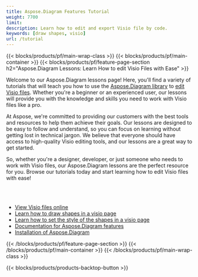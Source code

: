 ```yaml
---
title: Aspose.Diagram Features Tutorial
weight: 7700
limit: 
description: Learn how to edit and export Visio file by code.
keywords: [draw shapes, visio]
url: /tutorial
---
```


{{< blocks/products/pf/main-wrap-class >}}
{{< blocks/products/pf/main-container >}}
{{< blocks/products/pf/feature-page-section h2="Aspose.Diagram Lessons: Learn How to edit Visio Files with Ease" >}}

<p>
Welcome to our Aspose.Diagram lessons page! Here, you'll find a variety of tutorials that will teach you how to use the <a href="https://www.nuget.org/packages/Aspose.Diagram">Aspose.Diagram library</a> to <a href="https://products.aspose.app/diagram/editor/">edit Visio files</a>.  Whether you're a beginner or an experienced user, our lessons will provide you with the knowledge and skills you need to work with Visio files like a pro.</p>
<!-- <p>
Our lessons cover a wide range of topics, including creating shapes, adding connectors, applying styles and formatting, manipulating layers, and other ways to edit Visio files. With our step-by-step guides and practical examples, you'll be able to quickly master the techniques and start using them in your projects.</p> -->
<p>
At Aspose, we're committed to providing our customers with the best tools and resources to help them achieve their goals. Our lessons are designed to be easy to follow and understand, so you can focus on learning without getting lost in technical jargon. We believe that everyone should have access to high-quality Visio editing tools, and our lessons are a great way to get started.</p>
<p>
So, whether you're a designer, developer, or just someone who needs to work with Visio files, our Aspose.Diagram lessons are the perfect resource for you. Browse our tutorials today and start learning how to edit Visio files with ease!</p>

<br />
<br />

<div class="code-sample">
    <ul class="link-list">
        <li class="link-item"><a href="https://products.aspose.app/diagram/viewer/">View Visio files online</a></li>
        <li class="link-item"><a href="draw-shape-in-visio">Learn how to draw shapes in a visio page</a></li>
        <li class="link-item"><a href="set-shape-style">Learn how to set the style of the shapes in a visio page</a></li>
        <li class="link-item"><a href="https://docs.aspose.com/diagram/net/">Documentation for Aspose.Diagram features</a></li>
        <li class="link-item"><a href="https://docs.aspose.com/diagram/net/installation/">Installation of Aspose.Diagram</a></li>
    </ul>
</div>



{{< /blocks/products/pf/feature-page-section >}}
{{< /blocks/products/pf/main-container >}}
{{< /blocks/products/pf/main-wrap-class >}}

{{< blocks/products/products-backtop-button >}}
